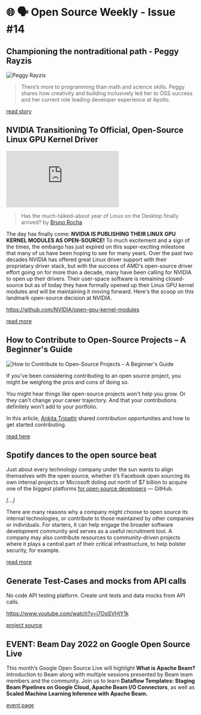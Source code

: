 # 🌐 🗣️ Open Source Weekly - Issue #14

## Championing the nontraditional path - Peggy Rayzis

![Peggy Rayzis](https://pbs.twimg.com/profile_banners/711729626482081792/1509477743/1500x500)

> There’s more to programming than math and science skills. Peggy shares how creativity and building inclusively led her to OSS success and her current role leading developer experience at Apollo.

[read story](https://github.com/readme/stories/peggy-rayzis)

## NVIDIA Transitioning To Official, Open-Source Linux GPU Kernel Driver

![NVIDIA Transitioning To Official, Open-Source Linux GPU Kernel Driver](https://www.phoronix.net/image.php?id=nvidia-open-kernel&image=nvidia_open_4)

> Has the much-talked-about year of Linux on the Desktop finally arrived?
> by [Bruno Rocha](https://twitter.com/rochacbruno/status/1524693069395902466)

The day has finally come: **NVIDIA IS PUBLISHING THEIR LINUX GPU KERNEL MODULES AS OPEN-SOURCE!** To much excitement and a sign of the times, the embargo has just expired on this super-exciting milestone that many of us have been hoping to see for many years. Over the past two decades NVIDIA has offered great Linux driver support with their proprietary driver stack, but with the success of AMD's open-source driver effort going on for more than a decade, many have been calling for NVIDIA to open up their drivers. Their user-space software is remaining closed-source but as of today they have formally opened up their Linux GPU kernel modules and will be maintaining it moving forward. Here's the scoop on this landmark open-source decision at NVIDIA.

https://github.com/NVIDIA/open-gpu-kernel-modules

[read more](https://www.phoronix.com/scan.php?page=article&item=nvidia-open-kernel&num=1)

## How to Contribute to Open-Source Projects – A Beginner's Guide

![How to Contribute to Open-Source Projects – A Beginner's Guide](https://www.freecodecamp.org/news/content/images/size/w2000/2022/04/open-source-contributions.jpeg)

If you've been considering contributing to an open source project, you might be weighing the pros and cons of doing so.

You might hear things like open-source projects won't help you grow. Or they can't change your career trajectory. And that your contributions definitely won’t add to your portfolio.

In this article, [Ankita Tripathi](https://twitter.com/ankitatr_) shared contribution opportunities and how to get started contributing.

[read here](https://www.freecodecamp.org/news/how-to-contribute-to-open-source-projects/)

## Spotify dances to the open source beat

Just about every technology company under the sun wants to align themselves with the open source, whether it’s Facebook open sourcing its own internal projects or Microsoft doling out north of $7 billion to acquire one of the biggest platforms [for open source developers](https://cloudblogs.microsoft.com/opensource/2018/06/07/github-acquisition-microsoft-commitment-open-source-developers/) — GitHub.

_[...]_

There are many reasons why a company might choose to open source its internal technologies, or contribute to those maintained by other companies or individuals. For starters, it can help engage the broader software development community and serves as a useful recruitment tool. A company may also contribute resources to community-driven projects where it plays a central part of their critical infrastructure, to help bolster security, for example.

[read more](https://venturebeat.com/2022/04/22/spotify-dances-to-the-beat-of-open-source/)

## Generate Test-Cases and mocks from API calls

No code API testing platform. Create unit tests and data mocks from API calls.

https://www.youtube.com/watch?v=i7OqSVHjY1k

[project source](https://github.com/keploy/keploy)

## EVENT: Beam Day 2022 on Google Open Source Live

This month’s Google Open Source Live will highlight **What is Apache Beam?** Introduction to Beam along with multiple sessions presented by Beam team members and the community. Join us to learn **Dataflow Templates: Staging Beam Pipelines on Google Cloud, Apache Beam I/O Connectors**, as well as **Scaled Machine Learning Inference with Apache Beam.**

[event page](https://opensourcelive.withgoogle.com/events/beam-day-2022)
